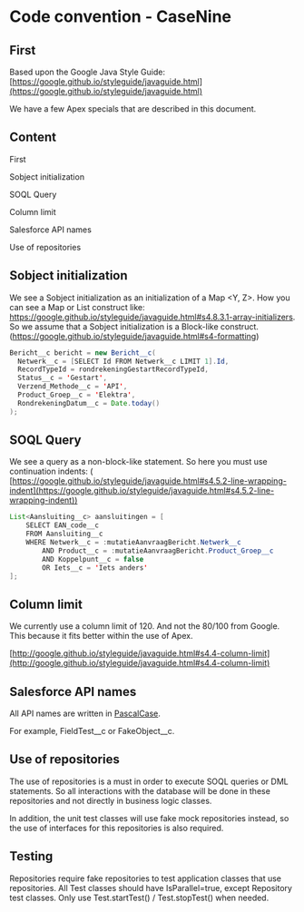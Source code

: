 # Code convention - CaseNine

## First

Based upon the Google Java Style Guide: [https://google.github.io/styleguide/javaguide.html](https://google.github.io/styleguide/javaguide.html)

We have a few Apex specials that are described in this document.

## Content

First

Sobject initialization

SOQL Query

Column limit

Salesforce API names

Use of repositories



## Sobject initialization

We see a Sobject initialization as an initialization of a Map &lt;Y, Z&gt;. How you can see a Map or List construct like: https://google.github.io/styleguide/javaguide.html#s4.8.3.1-array-initializers. So we assume that a Sobject initialization is a Block-like construct. (https://google.github.io/styleguide/javaguide.html#s4-formatting)
```java
Bericht__c bericht = new Bericht__c(
  Netwerk__c = [SELECT Id FROM Netwerk__c LIMIT 1].Id,
  RecordTypeId = rondrekeningGestartRecordTypeId,
  Status__c = 'Gestart',
  Verzend_Methode__c = 'API',
  Product_Groep__c = 'Elektra',
  RondrekeningDatum__c = Date.today()
);
```
## SOQL Query

We see a query as a non-block-like statement. So here you must use continuation indents: ( [https://google.github.io/styleguide/javaguide.html#s4.5.2-line-wrapping-indent](https://google.github.io/styleguide/javaguide.html#s4.5.2-line-wrapping-indent))
```java
List<Aansluiting__c> aansluitingen = [
    SELECT EAN_code__c
    FROM Aansluiting__c
    WHERE Netwerk__c = :mutatieAanvraagBericht.Netwerk__c
        AND Product__c = :mutatieAanvraagBericht.Product_Groep__c
        AND Koppelpunt__c = false
        OR Iets__c = 'Iets anders'
];
```



## Column limit

We currently use a column limit of 120. And not the 80/100 from Google. This because it fits better within the use of Apex.

[http://google.github.io/styleguide/javaguide.html#s4.4-column-limit](http://google.github.io/styleguide/javaguide.html#s4.4-column-limit)



## Salesforce API names

All API names are written in [PascalCase](http://wiki.c2.com/?PascalCase).

For example, FieldTest\_\_c or FakeObject\_\_c.



## Use of repositories

The use of repositories is a must in order to execute SOQL queries or DML statements. So all interactions with the database will be done in these repositories and not directly in business logic classes.

In addition, the unit test classes will use fake mock repositories instead, so the use of interfaces for this repositories is also required.



## Testing

Repositories require fake repositories to test application classes that use repositories. All Test classes should have IsParallel=true, except Repository test classes. Only use Test.startTest() / Test.stopTest() when needed.
